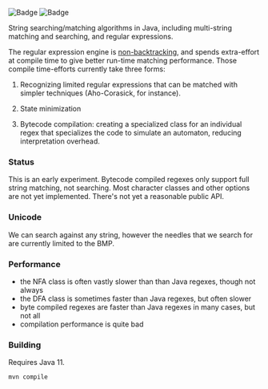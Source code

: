 ![Badge](https://travis-ci.org/hyperpape/StringMatching.svg?branch=master)
![Badge](https://www.repostatus.org/badges/latest/wip.svg)

String searching/matching algorithms in Java, including multi-string
matching and searching, and regular expressions.

The regular expression engine is
[non-backtracking](https://swtch.com/~rsc/regexp/regexp1.html), and
spends extra-effort at compile time to give better run-time matching
performance. Those compile time-efforts currently take three forms:

  1. Recognizing limited regular expressions that can be matched with
  simpler techniques (Aho-Corasick, for instance).

  2. State minimization

  3. Bytecode compilation: creating a specialized class for an
  individual regex that specializes the code to simulate an automaton,
  reducing interpretation overhead.

### Status

This is an early experiment. Bytecode compiled regexes only support full
string matching, not searching. Most character classes and other
options are not yet implemented. There's not yet a reasonable public
API.

### Unicode

We can search against any string, however the needles that we search
for are currently limited to the BMP. 

### Performance

- the NFA class is often vastly slower than than Java regexes, though not always
- the DFA class is sometimes faster than Java regexes, but often slower
- byte compiled regexes are faster than Java regexes in many cases, but not all
- compilation performance is quite bad

### Building

Requires Java 11.

    mvn compile